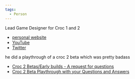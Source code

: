 ```yaml
---
tags:
  - Person
---
```

Lead Game Designer for Croc 1 and 2
- [personal website](https://niccusworth.com/Home.html)
- [YouTube](https://www.youtube.com/@niccusworth)
- [Twitter](https://x.com/niccusworth)

he did a playthrough of a croc 2 beta which was pretty badass
- [Croc 2 Betas/Early builds - A request for questions](https://youtu.be/YZD0xAQuPNo?si=2ULbhl3CUwGj7e-5)
- [Croc 2 Beta Playthrough with your Questions and Answers](https://youtu.be/Ud2UW0B3NNk?si=npJzLmcoc3gjF8Og)